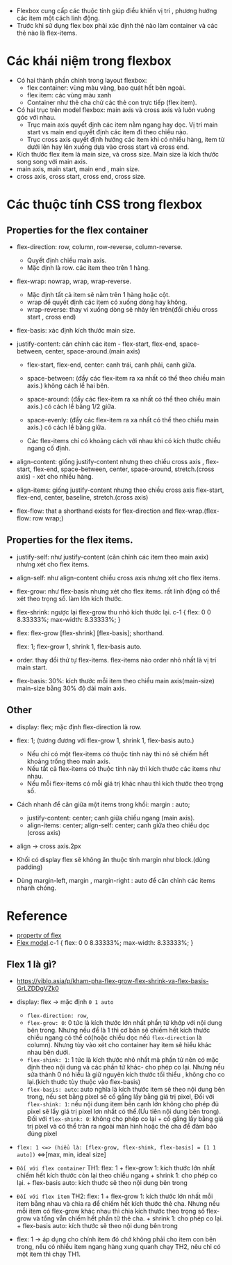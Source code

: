 + Flexbox cung cấp các thuộc tính giúp điều khiển vị trí , phương hướng các item một cách linh động.
+ Trước khi sử dụng flex box phải xác định thẻ nào làm container và các thẻ nào là flex-items.
# Các khái niệm trong flexbox
+ Có hai thành phần chính trong layout flexbox:
    + flex container: vùng màu vàng, bao quát hết bên ngoài.
    + flex item: các vùng màu xanh
    + Container như thẻ cha chứ các thẻ con trực tiếp (flex item).
+ Có hai trục trên model flexbox: main axis và cross axis và luôn vuông góc với nhau.
    + Trục main axis quyết định các item nằm ngang hay dọc. Vị trí main start vs main end quyết định các item đi theo chiều nào.
    + Trục cross axis quyết định hướng các item khi có nhiều hàng, item từ dưới lên hay lên xuống dựa vào cross start và cross end.
+ Kích thước flex item là main size, và cross size. Main size là kích thước song song với main axis.
+ main axis, main start, main end , main size.
+ cross axis, cross start, cross end, cross size.

# Các thuộc tính CSS trong flexbox
## Properties for the flex container
+ flex-direction: row, column, row-reverse, column-reverse.
    + Quyết định chiều main axis.
    + Mặc định là row. các item theo trên 1 hàng.

+ flex-wrap: nowrap, wrap, wrap-reverse.
    + Mặc định tất cả item sẽ nằm trên 1 hàng hoặc cột.
    + wrap để  quyết định các item có xuống dòng hay không.
    + wrap-reverse: thay vì xuống dòng sẽ nhảy lên trên(đổi chiều cross start , cross end)

+ flex-basis: xác định kích thước main size.

+ justify-content: căn chỉnh các item - flex-start, flex-end, space-between, center, space-around.(main axis)
    + flex-start, flex-end, center: canh trái, canh phải, canh giữa.

    + space-between: (đẩy các flex-item ra xa nhất có thể theo chiều main axis.) không cách lề hai bên.
    + space-around: (đẩy các flex-item ra xa nhất có thể theo chiều main axis.) có cách lề  bằng 1/2 giữa.
    + space-evenly: (đẩy các flex-item ra xa nhất có thể theo chiều main axis.) có cách lề  bằng giữa.
    + Các flex-items chỉ có khoảng cách với nhau khi có kích thước chiều ngang cố định.

+ align-content: giống justify-content nhưng theo chiều cross axis , flex-start, flex-end, space-between, center, space-around, stretch.(cross axis) - xét cho nhiều hàng.
+ align-items: giống justify-content nhưng theo chiều cross axis flex-start, flex-end, center, baseline, stretch.(cross axis)

+ flex-flow: that a shorthand exists for flex-direction and flex-wrap.(flex-flow: row wrap;)

## Properties for the flex items.
+ justify-self: như justify-content (căn chỉnh các item theo main axix) nhưng xét cho flex items.
+ align-self: như align-content chiều cross axis nhưng xét cho flex items.

+ flex-grow: như flex-basis nhưng xét cho flex items. rất linh động có thể xét theo trọng số. làm lớn kích thước.
+ flex-shrink: ngược lại flex-grow thu nhỏ kích thước lại.
c-1 {
    flex: 0 0 8.33333%;
    max-width: 8.33333%;
}

+ flex: flex-grow [flex-shrink] [flex-basis]; shorthand.

    flex: 1; flex-grow 1, shrink 1, flex-basis auto.
+ order. thay đổi thứ tự flex-items. flex-items nào order nhỏ nhất là vị trí main start.
+ flex-basis: 30%: kích thước mỗi item theo chiều main axis(main-size) main-size bằng 30% độ dài main axis.

## Other
+ display: flex; mặc định flex-direction là row.
+ flex: 1; (tương đương với flex-grow 1, shrink 1, flex-basis auto.)
    + Nếu chỉ có một flex-items có thuộc tính này thì nó sẽ chiếm hết khoảng trống theo main axis.
    + Nếu tất cả flex-items có thuộc tính này thì kích thước các items như nhau.
    + Nếu mỗi flex-items có mỗi giá trị khác nhau thì kích thước theo trọng số.

+ Cách nhanh để căn giữa một items trong khối: margin : auto;
    + justify-content: center; canh giữa chiều ngang (main axis).
    + align-items: center; align-self: center; canh giữa theo chiều dọc (cross axis)

+ align -> cross axis.2px

+ Khối có display flex sẽ không ăn thuộc tính margin như block.(dùng padding)

+ Dùng margin-left, margin , margin-right : auto để căn chỉnh các items nhanh chóng.

# Reference
+ [property of flex](https://codepen.io/enxaneta/full/adLPwv/)
+ [Flex model](https://developer.mozilla.org/en-US/docs/Learn/CSS/CSS_layout/Flexbox).c-1 {
    flex: 0 0 8.33333%;
    max-width: 8.33333%;
}

## Flex 1 là gì?
+ https://viblo.asia/p/kham-pha-flex-grow-flex-shrink-va-flex-basis-GrLZDDgVZk0

+ display: flex -> mặc định `0 1 auto`
    + `flex-direction: row`, 
    + `flex-grow: 0`: 0 tức là kích thước lớn nhất phần tử khớp với nội dung bên trong.
                        Nhưng nếu để là 1 thì cơ bản sẽ chiếm hết kích thước chiều ngang có thể có(hoặc chiều dọc nếú `flex-direction` là column). Nhưng tùy vào xét cho container hay item sẽ hiểu khác nhau bên dưới.
    + `flex-shink: 1`: 1 tức là kích thước nhỏ nhất mà phần tử nên có mặc định theo nội dung và các phần tử khác- cho phép co lại.
                        Nhưng nếu sửa thành 0 nó hiểu là giữ nguyên kích thước tối thiểu , không cho co lại.(kích thước tùy thuộc vào flex-basis) 
    + `flex-basis: auto`: auto nghĩa là kích thước item sẽ theo nội dung bên trong, nếu set bằng pixel sẽ cố gắng lấy bằng giá trị pixel, 
                            Đối với `flex-shink: 1`:
                                 nếu nội dung item bên cạnh lớn không cho phép đủ pixel sẽ lấy giá trị pixel lơn nhất có thể.(Ưu tiên nội dung bên trong).
                            Đối với `flex-shink: 0`: không cho phép co lại
                                + cố gắng lấy bằng giá trị pixel và có thể tràn ra ngoài màn hình hoặc thẻ cha để đảm bảo đúng pixel

+ `flex: 1 <=> (hiểu là: [flex-grow, flex-shink, flex-basis] = [1 1 auto])` <=>[max, min, ideal size]
+ `Đối với flex container` TH1: 
    flex: 1
        + flex-grow 1: kích thước lớn nhất chiếm hết kích thước còn lại theo chiều ngang 
        + shrink 1: cho phép co lại.
        + flex-basis auto: kích thước sẽ theo nội dung bên trong

+ `Đối với flex item` TH2: 
    flex: 1
        + flex-grow 1: kích thước lớn nhất mỗi item bằng nhau và chia ra để chiếm hết kích thước thẻ cha.
                        Nhưng nếu mỗi item có flex-grow  khác nhau thì chia kích thước theo trọng số flex-grow và tổng vẫn chiếm hết phần tử thẻ cha.
        + shrink 1: cho phép co lại.
        + flex-basis auto: kích thước sẽ theo nội dung bên trong

+ flex: 1 -> áp dụng cho chính item đó chớ không phải cho item con bên trong, nếu có nhiều item ngang hàng xung quanh chạy TH2, nêu chỉ có một item thì chạy TH1.
